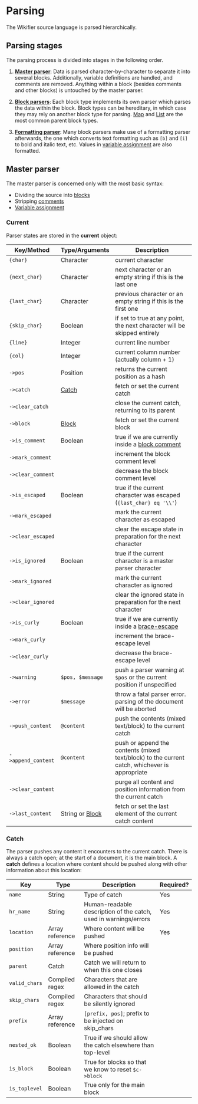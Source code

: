 # Parsing

The Wikifier source language is parsed hierarchically.

## Parsing stages

The parsing process is divided into stages in the following order.

1. [__Master parser__](#master-parser): Data is parsed character-by-character to
separate it into several blocks. Additionally, variable definitions are handled,
and comments are removed. Anything within a block (besides comments and other
blocks) is untouched by the master parser.

2. [__Block parsers__](blocks.md): Each block type implements its own parser
which parses the data within the block. Block types can be hereditary, in which
case they may rely on another block type for parsing. [Map](blocks.md#map) and
[List](blocks.md#list) are the most common parent block types.

3. [__Formatting parser__](language.md#text-formatting): Many block parsers make
use of a formatting parser afterwards, the one which converts text formatting
such as `[b]` and `[i]` to bold and italic text, etc. Values in
[variable assignment](language.md#assignment) are also formatted.

## Master parser

The master parser is concerned only with the most basic syntax:
* Dividing the source into [blocks](language.md#blocks)
* Stripping [comments](language.md#comments)
* [Variable assignment](language.md#assignment)

### Current

Parser states are stored in the **current** object:

| Key/Method            | Type/Arguments    | Description
| -----                 | -----             | -----
| `{char}`              | Character         | current character
| `{next_char}`         | Character         | next character or an empty string if this is the last one
| `{last_char}`         | Character         | previous character or an empty string if this is the first one
| `{skip_char}`         | Boolean           | if set to true at any point, the next character will be skipped entirely
| `{line}`              | Integer           | current line number
| `{col}`               | Integer           | current column number (actually column + 1)
| `->pos`               | Position          | returns the current position as a hash
| `->catch`             | [Catch](#catch)   | fetch or set the current catch  
| `->clear_catch`       |                   | close the current catch, returning to its parent
| `->block`             | [Block](language.md#blocks) | fetch or set the current block
| `->is_comment`        | Boolean           | true if we are currently inside a [block comment](language.md#comments)
| `->mark_comment`      |                   | increment the block comment level
| `->clear_comment`     |                   | decrease the block comment level
| `->is_escaped`        | Boolean           | true if the current character was escaped (`{last_char} eq '\\'`)
| `->mark_escaped`      |                   | mark the current character as escaped
| `->clear_escaped`     |                   | clear the escape state in preparation for the next character
| `->is_ignored`        | Boolean           | true if the current character is a master parser character
| `->mark_ignored`      |                   | mark the current character as ignored
| `->clear_ignored`     |                   | clear the ignored state in preparation for the next character
| `->is_curly`          | Boolean           | true if we are currently inside a [brace-escape](language.md#escaping)
| `->mark_curly`        |                   | increment the brace-escape level
| `->clear_curly`       |                   | decrease the brace-escape level
| `->warning`           | `$pos, $message`  | push a parser warning at `$pos` or the current position if unspecified
| `->error`             | `$message`        | throw a fatal parser error. parsing of the document will be aborted
| `->push_content`      |  `@content`       | push the contents (mixed text/block) to the current catch
| `->append_content`    | `@content`        | push or append the contents (mixed text/block) to the current catch, whichever is appropriate
| `->clear_content`     |                   | purge all content and position information from the current catch
| `->last_content`      | String or [Block](language.md#blocks) | fetch or set the last element of the current catch content

### Catch

The parser pushes any content it encounters to the current catch. There is
always a catch open; at the start of a document, it is the main block. A
**catch** defines a location where content should be pushed along with other
information about this location:

| Key           | Type              | Description                                                       | Required?
| -----         | -----             | -----                                                             | -----
| `name`        | String            | Type of catch                                                     | Yes
| `hr_name`     | String            | Human-readable description of the catch, used in warnings/errors  | Yes
| `location`    | Array reference   | Where content will be pushed                                      | Yes
| `position`    | Array reference   | Where position info will be pushed                                |
| `parent`      | Catch             | Catch we will return to when this one closes                      |
| `valid_chars` | Compiled regex    | Characters that are allowed in the catch                          |
| `skip_chars`  | Compiled regex    | Characters that should be silently ignored                        |
| `prefix`      | Array reference   | `[prefix, pos]`; prefix to be injected on skip_chars              |
| `nested_ok`   | Boolean           | True if we should allow the catch elsewhere than top-level        |
| `is_block`    | Boolean           | True for blocks so that we know to reset `$c->block`              |
| `is_toplevel` | Boolean           | True only for the main block                                      |
